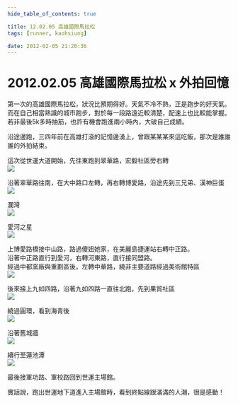 ```yaml
---
hide_table_of_contents: true

title: 12.02.05 高雄國際馬拉松
tags: [runner, kaohsiung]

date: 2012-02-05 21:20:36
---
```


2012.02.05 高雄國際馬拉松 x 外拍回憶
================================

第一次的高雄國際馬拉松，狀況比預期得好。天氣不冷不熱，正是跑步的好天氣。  
而在自己相當熟識的城市跑步，對於每一段路遠近較清楚，配速上也比較能掌握。  
若非最後5k多時抽筋，也許有機會跑進兩小時內，大破自己成績。

沿途邊跑，三四年前在高雄打滾的記憶邊湧上，曾跟某某某來這吃飯，那次是誰誰誰的外拍結束。

這次從世運大道開始，先往東跑到翠華路，宏毅社區旁右轉  
![](http://farm4.staticflickr.com/3263/2601810932_cf21266296_z.jpg)

沿著翠華路往南，在大中路口左轉，再右轉博愛路，沿途先到三兄弟、漢神巨蛋  
![](http://farm4.staticflickr.com/3181/3055595102_06bd9099d8_z.jpg)

瀾灣  
![](http://farm4.staticflickr.com/3188/2802401823_063b961995_z.jpg)

愛河之星  
![](http://farm6.staticflickr.com/5256/5536784767_1f0a92ba6a_z.jpg)

上博愛路橋接中山路，路過傻妞她家，在美麗島捷運站右轉中正路。  
沿著中正路直行到愛河，右轉河東路，直行接同盟路。  
經過中都窯廠與重劃區後，左轉中華路，繞非主要道路經過美術館特區  
![](http://farm4.staticflickr.com/3184/2367320458_29c10e5b2f_z.jpg)

後來接上九如四路，沿著九如四路一直往北跑，先到果貿社區  
![](http://farm4.staticflickr.com/3027/3001469670_1d4e25e604_z.jpg)

繞過圓環，看到海青後  
![](http://farm7.staticflickr.com/6076/6157340758_9e3d22896a_z.jpg)

沿著舊城牆  
![](http://farm4.staticflickr.com/3028/3000642299_fca416d788_z.jpg)

續行至蓮池潭  
![](http://farm3.staticflickr.com/2361/2266578562_7ed94129e0_z.jpg)

最後接軍功路、軍校路回到世運主場館。  

實話說，跑出世運地下道進入主場館時，看到終點線跟滿滿的人潮，很是感動！
